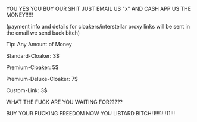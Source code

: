 YOU YES YOU BUY OUR SHIT JUST EMAIL US "x" AND CASH APP US THE MONEY!!!!!

(payment info and details for cloakers/interstellar proxy links will be sent in the email we send back bitch)

Tip: Any Amount of Money

Standard-Cloaker: 3$

Premium-Cloaker: 5$

Premium-Deluxe-Cloaker: 7$

Custom-Link: 3$

WHAT THE FUCK ARE YOU WAITING FOR?????

BUY YOUR FUCKING FREEDOM NOW YOU LIBTARD BITCH!1!!!1!!!11!!!
